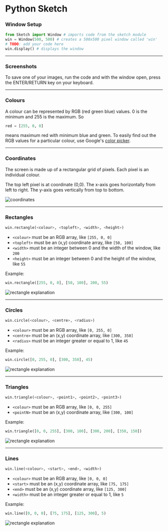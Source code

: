 # Python Sketch


### Window Setup

```python
from Sketch import Window # imports code from the sketch module
win = Window(500, 500) # creates a 500x500 pixel window called 'win'
# TODO: add your code here
win.display() # displays the window
```


---

### Screenshots

To save one of your images, run the code and with the window open, press the ENTER/RETURN key on your keyboard.


---

### Colours

A colour can be represented by RGB (red green blue) values.
0 is the minimum and 255 is the maximum. So

```python
red = [255, 0, 0]
```

means maximum red with minimum blue and green.
To easily find out the RGB values for a particular colour, use Google's [color picker](https://g.co/kgs/6nrJno).


---

### Coordinates

The screen is made up of a rectangular grid of pixels.
Each pixel is an individual colour.

The top left pixel is at coordinate (0,0).
The x-axis goes horizontally from left to right.
The y-axis goes vertically from top to bottom.

![coordinates](../extra/images/coordinates.jpg)


---

### Rectangles

```python
win.rectangle(<colour>, <topleft>, <width>, <height>)
```
* `<colour>` must be an RGB array, like `[255, 0, 0]`
* `<topleft>` must be an (x,y) coordinate array, like `[50, 100]`
* `<width>` must be an integer between 0 and the width of the window, like `200`
* `<height>` must be an integer between 0 and the height of the window, like `55`

Example:
```python
win.rectangle([255, 0, 0], [50, 100], 200, 55)
```

![rectangle explanation](../extra/images/rectangle_explanation.jpg)


---

### Circles

```python
win.circle(<colour>, <centre>, <radius>)
```
* `<colour>` must be an RGB array, like `[0, 255, 0]`
* `<centre>` must be an (x,y) coordinate array, like `[300, 350]`
* `<radius>` must be an integer greater or equal to 1, like `45`

Example:
```python
win.circle([0, 255, 0], [300, 350], 45)
```

![rectangle explanation](../extra/images/circle_explanation.jpg)


---

### Triangles

```python
win.triangle(<colour>, <point1>, <point2>, <point3>)
```
* `<colour>` must be an RGB array, like `[0, 0, 255]`
* `<pointN>` must be an (x,y) coordinate array, like `[300, 100]`

Example:
```python
win.triangle([0, 0, 255], [300, 100], [300, 200], [350, 150])
```

![rectangle explanation](../extra/images/triangle_explanation.jpg)


---

### Lines

```python
win.line(<colour>, <start>, <end>, <width>)
```
* `<colour>` must be an RGB array, like `[0, 0, 0]`
* `<start>` must be an (x,y) coordinate array, like `[75, 175]`
* `<end>` must be an (x,y) coordinate array, like `[125, 300]`
* `<width>` must be an integer greater or equal to 1, like `5`

Example:
```python
win.line([0, 0, 0], [75, 175], [125, 300], 5)
```

![rectangle explanation](../extra/images/line_explanation.jpg)
